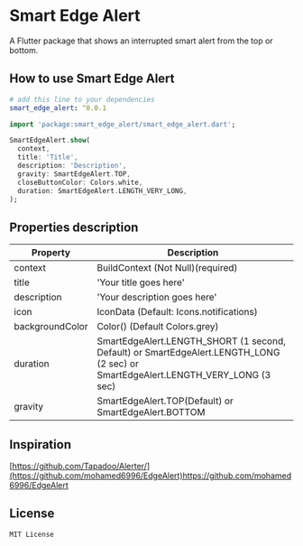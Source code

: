 # Smart Edge Alert

A Flutter package that shows an interrupted smart alert from the top or bottom.

## How to use Smart Edge Alert

```yaml
# add this line to your dependencies
smart_edge_alert: ^0.0.1
```

```dart
import 'package:smart_edge_alert/smart_edge_alert.dart';
```

```dart
SmartEdgeAlert.show(
  context,
  title: 'Title',
  description: 'Description',
  gravity: SmartEdgeAlert.TOP,
  closeButtonColor: Colors.white,
  duration: SmartEdgeAlert.LENGTH_VERY_LONG,
);
```

## Properties description

Property | Description
--------|------------
context | BuildContext (Not Null)(required)
title   | 'Your title goes here'
description   | 'Your description goes here'
icon    | IconData (Default: Icons.notifications)
backgroundColor | Color() (Default Colors.grey)
duration| SmartEdgeAlert.LENGTH_SHORT (1 second, Default) or SmartEdgeAlert.LENGTH_LONG (2 sec) or SmartEdgeAlert.LENGTH_VERY_LONG (3 sec)
gravity | SmartEdgeAlert.TOP(Default) or SmartEdgeAlert.BOTTOM

## Inspiration 

[https://github.com/Tapadoo/Alerter/](https://github.com/mohamed6996/EdgeAlert)https://github.com/mohamed6996/EdgeAlert

## License

    MIT License
